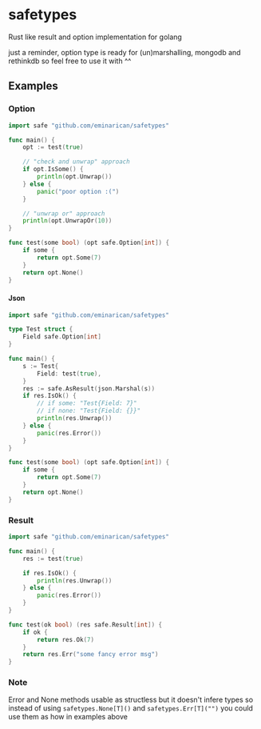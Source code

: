 # safetypes
Rust like result and option implementation for golang

just a reminder, option type is ready for (un)marshalling, mongodb and rethinkdb so feel free to use it with ^^

## Examples

### Option
```go
import safe "github.com/eminarican/safetypes"

func main() {
    opt := test(true)

    // "check and unwrap" approach
    if opt.IsSome() {
        println(opt.Unwrap())
    } else {
        panic("poor option :(")
    }

    // "unwrap or" approach
    println(opt.UnwrapOr(10))
}

func test(some bool) (opt safe.Option[int]) {
    if some {
        return opt.Some(7)
    }
    return opt.None()
}
```

#### Json
```go
import safe "github.com/eminarican/safetypes"

type Test struct {
    Field safe.Option[int]
}

func main() {
    s := Test{
	    Field: test(true),
    }
    res := safe.AsResult(json.Marshal(s))
    if res.IsOk() {
        // if some: "Test{Field: 7}"
        // if none: "Test{Field: {}}"
        println(res.Unwrap())
    } else {
        panic(res.Error())
    }
}

func test(some bool) (opt safe.Option[int]) {
    if some {
        return opt.Some(7)
    }
    return opt.None()
}
```

### Result
```go
import safe "github.com/eminarican/safetypes"

func main() {
    res := test(true)

    if res.IsOk() {
        println(res.Unwrap())
    } else {
        panic(res.Error())
    }
}

func test(ok bool) (res safe.Result[int]) {
    if ok {
        return res.Ok(7)
    }
    return res.Err("some fancy error msg")
}
```

### Note
Error and None methods usable as structless but it doesn't infere types so instead of using `safetypes.None[T]()` and `safetypes.Err[T]("")` you could use them as how in examples above

